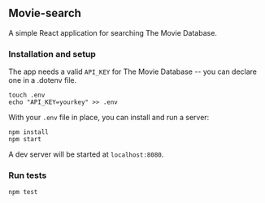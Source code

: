 ## Movie-search

A simple React application for searching The Movie Database.


### Installation and setup

The app needs a valid `API_KEY` for The Movie Database -- you can declare one in a .dotenv file.

```
touch .env
echo "API_KEY=yourkey" >> .env
```

With your `.env` file in place, you can install and run a server:

```
npm install
npm start
```

A dev server will be started at `localhost:8080`.

### Run tests
```
npm test
```

